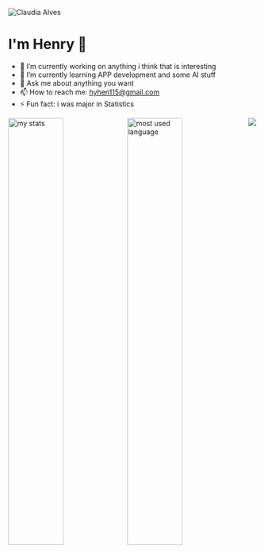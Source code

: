 ![Claudia Alves](https://github.com/Hyhen115/Hyhen115/assets/156307404/53da56cc-591f-45de-9e24-0dc633e0528b)
# I'm Henry 👋
- 🔭 I’m currently working on anything i think that is interesting
- 🌱 I’m currently learning APP development and some AI stuff
- 💬 Ask me about anything you want
- 📫 How to reach me: hyhen115@gmail.com
- ⚡ Fun fact: i was major in Statistics

<img alt="my stats" align="left" width="47%" src="https://github-readme-stats.vercel.app/api?username=Hyhen115&show_icons=true&theme=tokyonight"/>

<img alt="most used language" align="left" width="47%" src="https://github-readme-stats.vercel.app/api/top-langs/?username=Hyhen115&layout=compact"/>

<p align="center">
  <a href="https://skillicons.dev">
    <img src="https://skillicons.dev/icons?i=git,c,cpp,swift,py,r,js,css,html" />
  </a>
</p>

<!--
**Hyhen115/Hyhen115** is a ✨ _special_ ✨ repository because its `README.md` (this file) appears on your GitHub profile.

Here are some ideas to get you started:

- 🔭 I’m currently working on ...
- 🌱 I’m currently learning ...
- 👯 I’m looking to collaborate on ...
- 🤔 I’m looking for help with ...
- 💬 Ask me about ...
- 📫 How to reach me: ...
- 😄 Pronouns: ...
- ⚡ Fun fact: ...
-->
